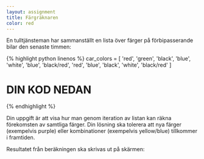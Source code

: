 ```yaml
---
layout: assignment
title: Färgräknaren
color: red
---
```

En tulltjänsteman har sammanställt en lista över färger på förbipasserande bilar den senaste timmen:

{% highlight python linenos %}
car_colors = [
    'red',
    'green',
    'black',
    'blue',
    'white',
    'blue',
    'black/red',
    'red',
    'blue',
    'black',
    'white',
    'black/red'
]

# DIN KOD NEDAN
{% endhighlight %}

Din uppgift är att visa hur man genom iteration av listan kan räkna förekomsten av samtliga färger. Din lösning ska tolerera att nya färger (exempelvis purple) eller kombinationer (exempelvis yellow/blue) tillkommer i framtiden.

Resultatet från beräkningen ska skrivas ut på skärmen: